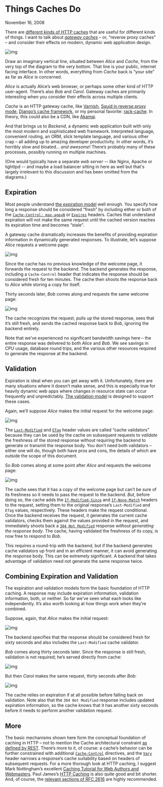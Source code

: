 # Things Caches Do

November 16, 2008

There are [different kinds of HTTP caches](https://www.mnot.net/cache_docs/#KINDS) that are useful for different kinds of things. I want to talk about [*gateway caches*](https://www.mnot.net/cache_docs/#GATEWAY) – or, “reverse proxy caches” – and consider their effects on modern, dynamic web application design.

![img](https://tomayko.com/images/blog/things-caches-do/diagram-1.png)

Draw an imaginary vertical line, situated between *Alice* and *Cache*, from the very top of the diagram to the very bottom. That line is your public, internet facing interface. In other words, everything from *Cache* back is “your site” as far as *Alice* is concerned.

*Alice* is actually Alice’s web browser, or perhaps some other kind of HTTP user-agent. There’s also *Bob* and *Carol*. Gateway caches are primarily interesting when you consider their effects across multiple clients.

*Cache* is an HTTP gateway cache, like [Varnish](http://varnish.projects.linpro.no/), [Squid in reverse proxy mode](http://wiki.squid-cache.org/SquidFaq/ReverseProxy), [Django’s cache framework](https://docs.djangoproject.com/en/dev/topics/cache/), or my personal favorite: [rack-cache](https://tomayko.com/src/rack-cache/). In theory, this could also be a CDN, like [Akamai](http://www.akamai.com/).

And that brings us to *Backend*, a dynamic web application built with only the most modern and sophisticated web framework. Interpreted language, convenient routing, an ORM, slick template language, and various other crap – all adding up to amazing developer productivity. In other words, it’s horribly slow and bloated… *and awesome*! There’s probably many of these processes, possibly running on multiple machines.

(One would typically have a separate *web server* -- like Nginx, Apache or lighttpd -- and maybe a load balancer sitting in here as well but that's largely irrelevant to this discussion and has been omitted from the diagrams.)

## Expiration

Most people understand [the expiration model](https://tools.ietf.org/html/rfc2616#section-13.2) well enough. You specify how long a response should be considered “fresh” by including either or both of the [`Cache-Control: max-age=N`](https://tools.ietf.org/html/rfc2616#section-14.9) or [`Expires`](https://tools.ietf.org/html/rfc2616#section-13.2) headers. Caches that understand expiration will not make the same request until the cached version reaches its expiration time and becomes “stale”.

A gateway cache dramatically increases the benefits of providing expiration information in dynamically generated responses. To illustrate, let’s suppose *Alice* requests a welcome page:

![img](https://tomayko.com/images/blog/things-caches-do/diagram-2.png)

Since the cache has no previous knowledge of the welcome page, it forwards the request to the backend. The backend generates the response, including a `Cache-Control` header that indicates the response should be considered fresh for ten minutes. The cache then shoots the response back to *Alice* while storing a copy for itself.

Thirty seconds later, *Bob* comes along and requests the same welcome page:

![img](https://tomayko.com/images/blog/things-caches-do/diagram-3.png)

The cache recognizes the request, pulls up the stored response, sees that it’s still fresh, and sends the cached response back to *Bob*, ignoring the backend entirely.

Note that we’ve experienced no significant bandwidth savings here – the entire response was delivered to both *Alice* and *Bob*. We see savings in CPU usage, database round trips, and the various other resources required to generate the response at the backend.

## Validation

Expiration is ideal when you can get away with it. Unfortunately, there are many situations where it doesn’t make sense, and this is especially true for heavily dynamic web apps where changes in resource state can occur frequently and unpredictably. [The validation model](https://tools.ietf.org/html/rfc2616#section-13.2) is designed to support these cases.

Again, we’ll suppose *Alice* makes the initial request for the welcome page:

![img](https://tomayko.com/images/blog/things-caches-do/diagram-4.png)

The [`Last-Modified`](https://tools.ietf.org/html/rfc2616#section-14.29) and [`ETag`](https://tools.ietf.org/html/rfc2616#section-14.19) header values are called “cache validators” because they can be used by the cache on subsequent requests to *validate* the freshness of the stored response without requiring the backend to generate or transmit the response body. You don’t need both validators – either one will do, though both have pros and cons, the details of which are outside the scope of this document.

So *Bob* comes along at some point after *Alice* and requests the welcome page:

![img](https://tomayko.com/images/blog/things-caches-do/diagram-5.png)

The cache sees that it has a copy of the welcome page but can’t be sure of its freshness so it needs to pass the request to the backend. *But*, before doing so, the cache adds the [`If-Modified-Since`](https://tools.ietf.org/html/rfc2616#section-14.25) and [`If-None-Match`](https://tools.ietf.org/html/rfc2616#section-14.26) headers to the request, setting them to the original response’s `Last-Modified` and `ETag` values, respectively. These headers make the request conditional. Once the backend receives the request, it generates the current cache validators, checks them against the values provided in the request, and immediately shoots back a [`304 Not Modified`](https://tools.ietf.org/html/rfc2616#section-10.3.5) response *without generating the response body*. The cache, having validated the freshness of its copy, is now free to respond to *Bob*.

This requires a round-trip with the backend, but if the backend generates cache validators up front and in an efficient manner, it can avoid generating the response body. This can be extremely significant. A backend that takes advantage of validation need not generate the same response twice.

## Combining Expiration and Validation

The expiration and validation models form the basic foundation of HTTP caching. A response may include expiration information, validation information, both, or neither. So far we’ve seen what each looks like independently. It’s also worth looking at how things work when they’re combined.

Suppose, again, that *Alice* makes the initial request:

![img](https://tomayko.com/images/blog/things-caches-do/diagram-6.png)

The backend specifies that the response should be considered fresh for sixty seconds and also includes the `Last-Modified` cache validator.

*Bob* comes along thirty seconds later. Since the response is still fresh, validation is not required; he’s served directly from cache:

![img](https://tomayko.com/images/blog/things-caches-do/diagram-7.png)

But then *Carol* makes the same request, thirty seconds after *Bob*:

![img](https://tomayko.com/images/blog/things-caches-do/diagram-8.png)

The cache relies on expiration if at all possible before falling back on validation. Note also that the `304 Not Modified` response includes updated expiration information, so the cache knows that it has another sixty seconds before it needs to perform another validation request.

## More

The basic mechanisms shown here form the conceptual foundation of caching in HTTP – not to mention the Cache architectural constraint [as defined by REST](https://www.ics.uci.edu/~fielding/pubs/dissertation/rest_arch_style.htm#sec_5_1_4). There’s more to it, of course: a cache’s behavior can be further constrained with additional [`Cache-Control`](https://tools.ietf.org/html/rfc2616#section-14.9) directives, and the [`Vary`](https://tools.ietf.org/html/rfc2616#section-14.44) header narrows a response’s cache suitability based on headers of subsequent requests. For a more thorough look at HTTP caching, I suggest Mark Nottingham’s excellent [Caching Tutorial for Web Authors and Webmasters](https://www.mnot.net/cache_docs/). Paul James’s [HTTP Caching](http://www.peej.co.uk/articles/http-caching.html) is also quite good and bit shorter. And, of course, the [relevant sections of RFC 2616](https://tools.ietf.org/html/rfc2616#section-13) are highly recommended.